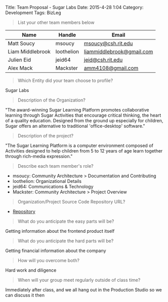 Title: Team Proposal - Sugar Labs
Date: 2015-4-28 1:04
Category: Development
Tags: BizLeg

> List your other team members below

| Name             | Handle     | Email                       |
|------------------|------------|-----------------------------|
| Matt Soucy       | msoucy     | <msoucy@csh.rit.edu>        |
| Liam Middlebrook | loothelion | <liammiddlebrook@gmail.com> |
| Julien Eid       | jeid64     | <jeid@csh.rit.edu>          |
| Alex Mack        | Mackster   | <amm4108@gmail.com>         |


> Which Entity did your team choose to profile?

Sugar Labs

> Description of the Organization?

"The award-winning Sugar Learning Platform promotes collaborative learning through Sugar Activities that 
encourage critical thinking, the heart of a quality education. Designed from the ground up especially for children, 
Sugar offers an alternative to traditional 'office-desktop' software."

> Description of the project?

"The Sugar Learning Platform is a computer environment composed of Activities designed to help children from 5 to 
12 years of age learn together through rich-media expression."

> Describe each team member's role?

- msoucy: Community Architecture > Documentation and Contributing
- loothelion: Organizational Details
- jeid64: Communications & Technology
- Mackster: Community Architecture > Project Overview

> Organization/Project Source Code Repository URL?

- [Repository](https://github.com/sugarlabs/sugar/)

> What do you anticipate the easy parts will be?

Getting information about the frontend product itself

> What do you anticipate the hard parts will be?

Getting financial information about the company

> How will you overcome both?

Hard work and diligence

> When will your group meet regularly outside of class time?

Immediately after class, and we all hang out in the Production Studio so we can discuss it then
